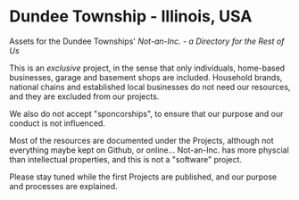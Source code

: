 # Dundee Township - Illinois, USA
Assets for the Dundee Townships' <em>Not-an-Inc. - a Directory for the Rest of Us</em>

This is an <em>exclusive</em> project, in the sense that only individuals, home-based businesses, garage and basement shops are included. Household brands, national chains and established local businesses do not need our resources, and they are excluded from our projects.

We also do not accept "sponcorships", to ensure that our purpose and our conduct is not influenced.

Most of the resources are documented under the Projects, although not everything maybe kept on Github, or online... Not-an-Inc. has more physcial than intellectual properties, and this is not a "software" project.

Please stay tuned while the first Projects are published, and our purpose and processes are explained.
